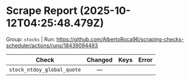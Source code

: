 # Scrape Report (2025-10-12T04:25:48.479Z)

Group: `stocks`  |  Run: https://github.com/AlbertoRoca96/scraping-checks-scheduler/actions/runs/18439094493

| Check | Changed | Keys | Error |
|---|:---:|:--|:--|
| `stock_ntdoy_global_quote` | — |  |  |
